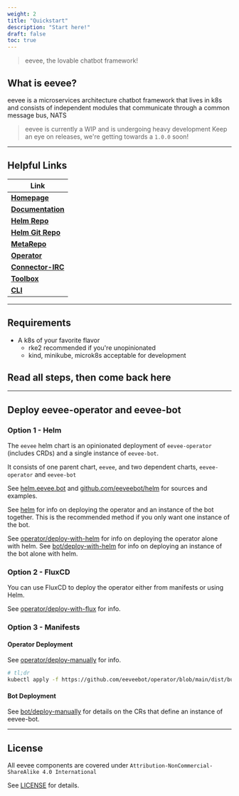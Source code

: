 ```yaml
---
weight: 2
title: "Quickstart"
description: "Start here!"
draft: false
toc: true
---
```


> eevee, the lovable chatbot framework!

## What is eevee?

eevee is a microservices architecture chatbot framework that lives in k8s \
and consists of independent modules that communicate through a common message bus, NATS

> eevee is currently a WIP and is undergoing heavy development
> Keep an eye on releases, we're getting towards a `1.0.0` soon!

---

## Helpful Links

| **Link**
| ---
| [**Homepage**](https://eevee.bot/)
| [**Documentation**](https://eevee.bot/docs)
| [**Helm Repo**](https://helm.eevee.bot)
| [**Helm Git Repo**](https://github.com/eeveebot/helm)
| [**MetaRepo**](https://github.com/eeveebot/eevee)
| [**Operator**](https://github.com/eeveebot/operator)
| [**Connector-IRC**](https://github.com/eeveebot/connector-irc)
| [**Toolbox**](https://github.com/eeveebot/toolbox)
| [**CLI**](https://github.com/eeveebot/cli)

---

## Requirements

- A k8s of your favorite flavor
  - rke2 recommended if you're unopinionated
  - kind, minikube, microk8s acceptable for development

## Read all steps, then come back here

---

## Deploy eevee-operator and eevee-bot

### Option 1 - Helm

The `eevee` helm chart is an opinionated deployment of `eevee-operator` (includes CRDs) and a single instance of `eevee-bot`.

It consists of one parent chart, `eevee`, and two dependent charts, `eevee-operator` and `eevee-bot`

See [helm.eevee.bot](https://helm.eevee.bot) and [github.com/eeveebot/helm](https://github.com/eeveebot/helm) for sources and examples.

See [helm](/docs/helm) for info on deploying the operator and an instance of the bot together. This is the recommended method if you only want one instance of the bot.

See [operator/deploy-with-helm](/docs/operator/deploy-with-helm) for info on deploying the operator alone with helm.
See [bot/deploy-with-helm](/docs/bot/deploy-with-helm) for info on deploying an instance of the bot alone with helm.

### Option 2 - FluxCD

You can use FluxCD to deploy the operator either from manifests or using Helm.

See [operator/deploy-with-flux](/docs/operator/deploy-with-flux) for info.

### Option 3 - Manifests

#### Operator Deployment

See [operator/deploy-manually](/docs/operator/deploy-manually) for info.

```bash
# tl;dr
kubectl apply -f https://github.com/eeveebot/operator/blob/main/dist/bundle.yaml
```

#### Bot Deployment

See [bot/deploy-manually](/docs/bot/deploy-manually) for details on the CRs that define an instance of eevee-bot.

---

## License

All eevee components are covered under `Attribution-NonCommercial-ShareAlike 4.0 International`

See [LICENSE](https://github.com/eeveebot/eevee/blob/main/LICENSE) for details.
